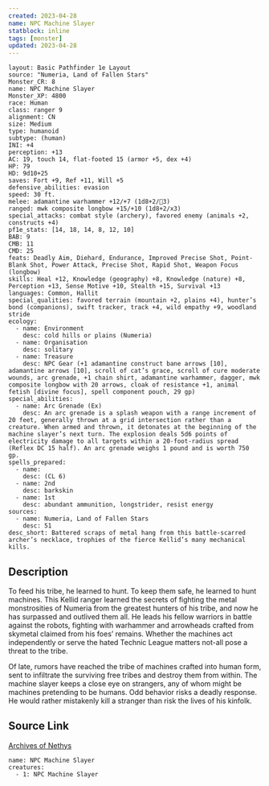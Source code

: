 ```yaml
---
created: 2023-04-28
name: NPC Machine Slayer
statblock: inline
tags: [monster]
updated: 2023-04-28
---
```

```statblock
layout: Basic Pathfinder 1e Layout
source: "Numeria, Land of Fallen Stars"
Monster_CR: 8
name: NPC Machine Slayer
Monster_XP: 4800
race: Human
class: ranger 9
alignment: CN
size: Medium
type: humanoid
subtype: (human)
INI: +4
perception: +13
AC: 19, touch 14, flat-footed 15 (armor +5, dex +4)
HP: 79
HD: 9d10+25
saves: Fort +9, Ref +11, Will +5
defensive_abilities: evasion
speed: 30 ft.
melee: adamantine warhammer +12/+7 (1d8+2/3)
ranged: mwk composite longbow +15/+10 (1d8+2/x3)
special_attacks: combat style (archery), favored enemy (animals +2, constructs +4)
pf1e_stats: [14, 18, 14, 8, 12, 10]
BAB: 9
CMB: 11
CMD: 25
feats: Deadly Aim, Diehard, Endurance, Improved Precise Shot, Point-Blank Shot, Power Attack, Precise Shot, Rapid Shot, Weapon Focus (longbow)
skills: Heal +12, Knowledge (geography) +8, Knowledge (nature) +8, Perception +13, Sense Motive +10, Stealth +15, Survival +13
languages: Common, Hallit
special_qualities: favored terrain (mountain +2, plains +4), hunter’s bond (companions), swift tracker, track +4, wild empathy +9, woodland stride
ecology:
  - name: Environment
    desc: cold hills or plains (Numeria)
  - name: Organisation
    desc: solitary
  - name: Treasure
    desc: NPC Gear (+1 adamantine construct bane arrows [10], adamantine arrows [10], scroll of cat’s grace, scroll of cure moderate wounds, arc grenade, +1 chain shirt, adamantine warhammer, dagger, mwk composite longbow with 20 arrows, cloak of resistance +1, animal fetish [divine focus], spell component pouch, 29 gp)
special_abilities:
  - name: Arc Grenade (Ex)
    desc: An arc grenade is a splash weapon with a range increment of 20 feet, generally thrown at a grid intersection rather than a creature. When armed and thrown, it detonates at the beginning of the machine slayer’s next turn. The explosion deals 5d6 points of electricity damage to all targets within a 20-foot-radius spread (Reflex DC 15 half). An arc grenade weighs 1 pound and is worth 750 gp.
spells_prepared:
  - name:
    desc: (CL 6)
  - name: 2nd
    desc: barkskin
  - name: 1st
    desc: abundant ammunition, longstrider, resist energy
sources:
  - name: Numeria, Land of Fallen Stars
    desc: 51
desc_short: Battered scraps of metal hang from this battle-scarred archer’s necklace, trophies of the fierce Kellid’s many mechanical kills.
```
## Description
To feed his tribe, he learned to hunt. To keep them safe, he learned to hunt machines. This Kellid ranger learned the secrets of fighting the metal monstrosities of Numeria from the greatest hunters of his tribe, and now he has surpassed and outlived them all. He leads his fellow warriors in battle against the robots, fighting with warhammer and arrowheads crafted from skymetal claimed from his foes’ remains. Whether the machines act independently or serve the hated Technic League matters not-all pose a threat to the tribe.

Of late, rumors have reached the tribe of machines crafted into human form, sent to infiltrate the surviving free tribes and destroy them from within. The machine slayer keeps a close eye on strangers, any of whom might be machines pretending to be humans. Odd behavior risks a deadly response. He would rather mistakenly kill a stranger than risk the lives of his kinfolk.
## Source Link
[Archives of Nethys](https://aonprd.com/NPCDisplay.aspx?ItemName=Machine%20Slayer)
```encounter-table
name: NPC Machine Slayer
creatures:
  - 1: NPC Machine Slayer
```
